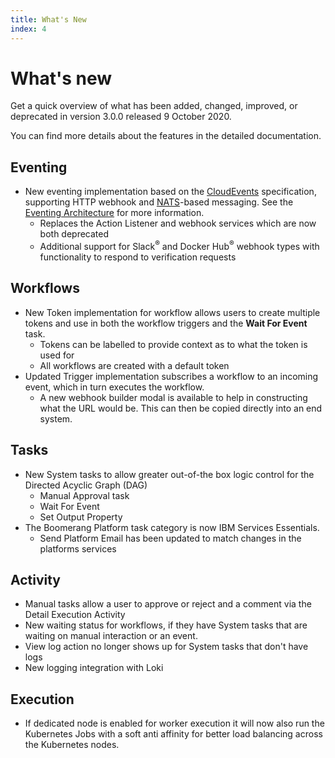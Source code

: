 ```yaml
---
title: What's New
index: 4
---
```


# What's new

Get a quick overview of what has been added, changed, improved, or deprecated in version 3.0.0 released 9 October 2020.

You can find more details about the features in the detailed documentation.

## Eventing

- New eventing implementation based on the [CloudEvents](https://cloudevents.io) specification, supporting HTTP webhook and [NATS](https://nats.io)-based messaging. See the [Eventing Architecture](/boomerang-flow/architecture/eventing-architecture) for more information.
  - Replaces the Action Listener and webhook services which are now both deprecated
  - Additional support for Slack<sup>®</sup> and Docker Hub<sup>®</sup> webhook types with functionality to respond to verification requests

## Workflows

- New Token implementation for workflow allows users to create multiple tokens and use in both the workflow triggers and the **Wait For Event** task.
  - Tokens can be labelled to provide context as to what the token is used for
  - All workflows are created with a default token
- Updated Trigger implementation subscribes a workflow to an incoming event, which in turn executes the workflow.
  - A new webhook builder modal is available to help in constructing what the URL would be. This can then be copied directly into an end system.

## Tasks

- New System tasks to allow greater out-of-the box logic control for the Directed Acyclic Graph (DAG)
  - Manual Approval task
  - Wait For Event
  - Set Output Property
- The Boomerang Platform task category is now IBM Services Essentials.
  - Send Platform Email has been updated to match changes in the platforms services

## Activity

- Manual tasks allow a user to approve or reject and a comment via the Detail Execution Activity
- New waiting status for workflows, if they have System tasks that are waiting on manual interaction or an event.
- View log action no longer shows up for System tasks that don't have logs
- New logging integration with Loki

## Execution

<!-- - get information from marcus on the execution changes -->
- If dedicated node is enabled for worker execution it will now also run the Kubernetes Jobs with a soft anti affinity for better load balancing across the Kubernetes nodes.

